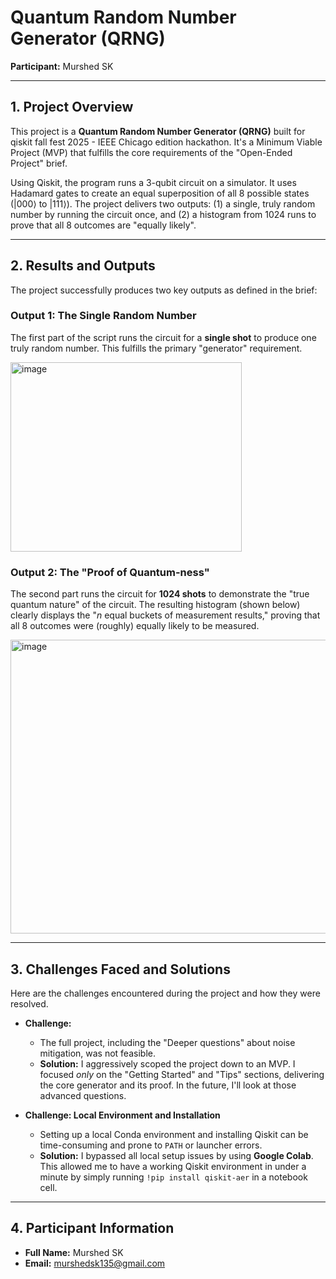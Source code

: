 # Quantum Random Number Generator (QRNG)
**Participant:** Murshed SK

---

## 1. Project Overview

This project is a **Quantum Random Number Generator (QRNG)** built for qiskit fall fest 2025 - IEEE Chicago edition hackathon. It's a Minimum Viable Project (MVP) that fulfills the core requirements of the "Open-Ended Project" brief.

Using Qiskit, the program runs a 3-qubit circuit on a simulator. It uses Hadamard gates to create an equal superposition of all 8 possible states ($|000\rangle$ to $|111\rangle$). The project delivers two outputs: (1) a single, truly random number by running the circuit once, and (2) a histogram from 1024 runs to prove that all 8 outcomes are "equally likely".

---

## 2. Results and Outputs

The project successfully produces two key outputs as defined in the brief:

### Output 1: The Single Random Number
The first part of the script runs the circuit for a **single shot** to produce one truly random number. This fulfills the primary "generator" requirement.

<img width="370" height="303" alt="image" src="https://github.com/user-attachments/assets/f0375beb-5345-4097-9498-db379d2c60d9" />

### Output 2: The "Proof of Quantum-ness"
The second part runs the circuit for **1024 shots** to demonstrate the "true quantum nature" of the circuit. The resulting histogram (shown below) clearly displays the "$n$ equal buckets of measurement results," proving that all 8 outcomes were (roughly) equally likely to be measured.

<img width="630" height="470" alt="image" src="https://github.com/user-attachments/assets/a6f4d921-4719-4603-8866-6d5532dda71a" />

---

## 3. Challenges Faced and Solutions

Here are the challenges encountered during the project and how they were resolved.

* **Challenge:**
    * The full project, including the "Deeper questions" about noise mitigation, was not feasible.
    * **Solution:** I aggressively scoped the project down to an MVP. I focused *only* on the "Getting Started" and "Tips" sections, delivering the core generator and its proof. In the future, I'll look at those advanced questions.

* **Challenge: Local Environment and Installation**
    * Setting up a local Conda environment and installing Qiskit can be time-consuming and prone to `PATH` or launcher errors.
    * **Solution:** I bypassed all local setup issues by using **Google Colab**. This allowed me to have a working Qiskit environment in under a minute by simply running `!pip install qiskit-aer` in a notebook cell.

---

## 4. Participant Information

* **Full Name:** Murshed SK
* **Email:** murshedsk135@gmail.com

